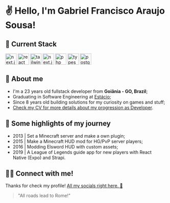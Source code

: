# ✌️ Hello, I'm Gabriel Francisco Araujo Sousa!

## 👾 Current Stack

<img
alt="next.js"
title="next.js"
width="35px"
style="padding right: 10px;"
src="https://cdn.jsdelivr.net/gh/devicons/devicon@latest/icons/nextjs/nextjs-original.svg"
/>
<img
alt="react"
title="react"
width="35px"
style="padding right: 10px;"
src="https://cdn.jsdelivr.net/gh/devicons/devicon@latest/icons/react/react-original.svg" 
/>
<img
alt="tailwindcss"
title="tailwindcss"
width="35px"
style="padding right: 10px;"
src="https://cdn.jsdelivr.net/gh/devicons/devicon@latest/icons/tailwindcss/tailwindcss-original.svg"
/>
<img
alt="next.js"
title="next.js"
width="35px" 
style="padding right: 10px;"
src="https://cdn.jsdelivr.net/gh/devicons/devicon@latest/icons/laravel/laravel-original.svg"
/>
<img
alt="php"
title="php"
width="35px" 
style="padding right: 10px;" 
src="https://cdn.jsdelivr.net/gh/devicons/devicon@latest/icons/php/php-original.svg"
/>
<img
alt="typescript"
title="typescript"
width="35px" 
style="padding right: 10px;" 
src="https://cdn.jsdelivr.net/gh/devicons/devicon@latest/icons/typescript/typescript-original.svg"
/>
<img
alt="postgresql"
title="postgresql"
width="35px" 
style="padding right: 10px;" 
src="https://cdn.jsdelivr.net/gh/devicons/devicon@latest/icons/postgresql/postgresql-original.svg" 
/>

## 🫡 About me

- I'm a 23 years old fullstack developer from **Goiânia - GO, Brazil**;
- Graduating in Software Engineering at [Estácio](https://estacio.br/);
- Since 8 years old building solutions for my curiosity on games and stuff;
- [Check my CV for more details about my progression as Developer](https://as7.dev).

## 🔦 Some highlights of my journey

- 2013 | Set a Minecraft server and make a own plugin;
- 2015 | Make a Minecraft HUD mod for HG/PvP server players;
- 2016 | Modding Elsword HUD with custom assets;
- 2019 | A League of Legends guide app for new players with React Native (Expo) and Strapi.

## 👊🏻 Connect with me!

Thanks for check my profile! [All my socials right here. 🔗](https://links.as7.dev/@bielson)

> "All roads lead to Rome!"
